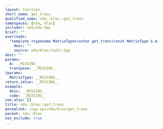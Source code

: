```yaml
---
layout: function
short_name: get_trans
qualified_name: nda::blas::get_trans
namespaces: [nda, blas]
includer: nda/nda.hpp
brief: ""
overloads:
  "template <typename MatrixType>\nchar get_trans(const MatrixType & A, bool transpose)":
    desc: ""
    source: nda/blas/tools.hpp
desc: ""
params:
  A: __MISSING__
  transpose: __MISSING__
tparams:
  MatrixType: __MISSING__
return_value: __MISSING__
example:
  desc: __MISSING__
  code: __MISSING__
see-also: []
title: nda::blas::get_trans
permalink: /cpp-api/nda/blas/get_trans
parent: nda::blas
nav_exclude: true
...
```


